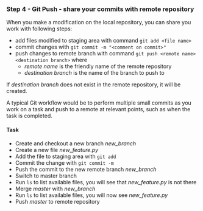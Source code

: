 ### Step 4 - Git Push - share your commits with remote repository

When you make a modification on the local repository, you can share you work with following steps:
- add files modified to staging area with command `git add <file name>`
- commit changes with `git commit -m "<comment on commit>"`
- push changes to remote branch with command `git push <remote name> <destination branch>` where
	- *remote name* is the friendly name of the remote repository
	- *destination branch* is the name of the branch to push to
	
If *destination branch* does not exist in the remote repository, it will be created. 

A typical Git workflow would be to perform multiple small commits as you work on a task and push to a remote at relevant points, such as when the task is completed.

#### Task

- Create and checkout a new branch *new_branch*
- Create a new file *new_feature.py*
- Add the file to staging area with `git add`
- Commit the change with `git commit -m`
- Push the commit to the new remote branch *new_branch*
- Switch to master branch
- Run `ls` to list available files, you will see that *new_feature.py* is not there
- Merge *master* with *new_branch*
- Run `ls` to list available files, you will now see *new_feature.py*
- Push *master* to remote repository
